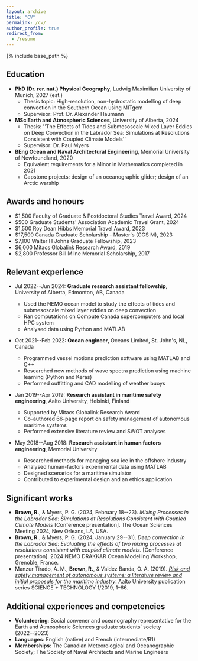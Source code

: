 ```yaml
---
layout: archive
title: "CV"
permalink: /cv/
author_profile: true
redirect_from:
  - /resume
---
```


{% include base_path %}

Education
------
* **PhD (Dr. rer. nat.) Physical Geography**, Ludwig Maximilian University of Munich, 2027 (est.)
  * Thesis topic: High-resolution, non-hydrostatic modelling of deep convection in the Southern Ocean using MITgcm
  * Supervisor: Prof. Dr. Alexander Haumann
* **MSc Earth and Atmospheric Sciences**, University of Alberta, 2024
  * Thesis: ''The Effects of Tides and Submesoscale Mixed Layer Eddies on Deep Convection in the Labrador Sea: Simulations at Resolutions Consistent with Coupled Climate Models''
  * Supervisor: Dr. Paul Myers
* **BEng Ocean and Naval Architectural Engineering**, Memorial University of Newfoundland, 2020
  * Equivalent requirements for a Minor in Mathematics completed in 2021
  * Capstone projects: design of an oceanographic glider; design of an Arctic warship

Awards and honours
------
* $1,500 Faculty of Graduate & Postdoctoral Studies Travel Award, 2024
* $500 Graduate Students' Association Academic Travel Grant, 2024
* $1,500 Roy Dean Hibbs Memorial Travel Award, 2023
* $17,500 Canada Graduate Scholarship - Master's (CGS M), 2023
* $7,100 Walter H Johns Graduate Fellowship, 2023
* $6,000 Mitacs Globalink Research Award, 2019
* $2,800 Professor Bill Milne Memorial Scholarship, 2017

Relevant experience
------
* Jul 2022--Jun 2024: **Graduate research assistant fellowship**, University of Alberta, Edmonton, AB, Canada
  * Used the NEMO ocean model to study the effects of tides and submesoscale mixed layer eddies on deep convection
  * Ran computations on Compute Canada supercomputers and local HPC system
  * Analysed data using Python and MATLAB

* Oct 2021--Feb 2022: **Ocean engineer**, Oceans Limited, St. John's, NL, Canada
  * Programmed vessel motions prediction software using MATLAB and C++
  * Researched new methods of wave spectra prediction using machine learning (Python and Keras)
  * Performed outfitting and CAD modelling of weather buoys

* Jan 2019--Apr 2019: **Research assistant in maritime safety engineering**, Aalto University, Helsinki, Finland
  * Supported by Mitacs Globalink Research Award
  * Co-authored 66-page report on safety management of autonomous maritime systems
  * Performed extensive literature review and SWOT analyses

* May 2018--Aug 2018: **Research assistant in human factors engineering**, Memorial University
  * Researched methods for managing sea ice in the offshore industry
  * Analysed human-factors experimental data using MATLAB
  * Designed scenarios for a maritime simulator
  * Contributed to experimental design and an ethics application

Significant works
------
* **Brown, R.**, & Myers, P. G. (2024, February 18--23). *Mixing Processes in the Labrador Sea: Simulations at Resolutions Consistent with Coupled Climate Models* [Conference presentation]. The Ocean Sciences Meeting 2024, New Orleans, LA, USA.
* **Brown, R.**, & Myers, P. G. (2024, January 29--31). *Deep convection in the Labrador Sea: Evaluating the effects of two mixing processes at resolutions consistent with coupled climate models.* [Conference presentation]. 2024 NEMO DRAKKAR Ocean Modelling Workshop, Grenoble, France. 
* Manzur Tirado, A. M., **Brown, R.**, & Valdez Banda, O. A. (2019). [*Risk and safety management of autonomous systems: a literature review and initial proposals for the maritime industry*](http://urn.fi/URN:ISBN:978-952-60-8499-2). Aalto University publication series SCIENCE + TECHNOLOGY 1/2019, 1–66.

Additional experiences and competencies
------
* **Volunteering**: Social convener and oceanography representative for the Earth and Atmospheric
Sciences graduate students’ society (2022–-2023)
* **Languages**: English (native) and French (intermediate/B1)
* **Memberships**: The Canadian Meteorological and Oceanographic Society; The Society of Naval Architects and Marine Engineers
